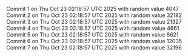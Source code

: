 Commit 1 on Thu Oct 23 02:18:57 UTC 2025 with random value 4047
Commit 2 on Thu Oct 23 02:18:57 UTC 2025 with random value 32182
Commit 3 on Thu Oct 23 02:18:57 UTC 2025 with random value 21327
Commit 4 on Thu Oct 23 02:18:57 UTC 2025 with random value 4661
Commit 5 on Thu Oct 23 02:18:57 UTC 2025 with random value 8621
Commit 6 on Thu Oct 23 02:18:57 UTC 2025 with random value 12035
Commit 7 on Thu Oct 23 02:18:57 UTC 2025 with random value 32196
